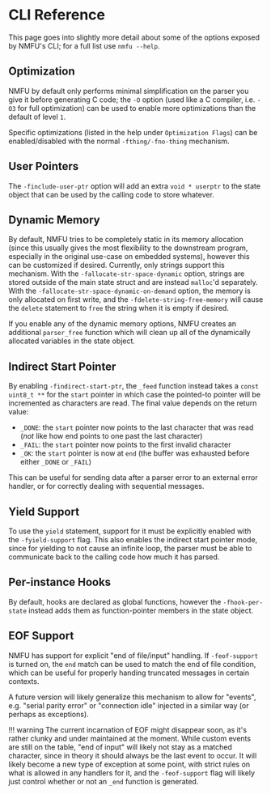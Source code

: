 # CLI Reference

This page goes into slightly more detail about some of the options exposed
by NMFU's CLI; for a full list use `nmfu --help`.

## Optimization

NMFU by default only performs minimal simplification on the parser you give it
before generating C code; the `-O` option (used like a C compiler, i.e. `-O3` for full
optimization) can be used to enable more optimizations than the default of level `1`.

Specific optimizations (listed in the help under `Optimization Flags`) can be
enabled/disabled with the normal `-fthing/-fno-thing` mechanism.

## User Pointers

The `-finclude-user-ptr` option will add an extra `void * userptr` to the state object that
can be used by the calling code to store whatever.

## Dynamic Memory

By default, NMFU tries to be completely static in its memory allocation (since this
usually gives the most flexibility to the downstream program, especially in the
original use-case on embedded systems), however this can be customized if desired. Currently,
only strings support this mechanism. With the `-fallocate-str-space-dynamic` option,
strings are stored outside of the main state struct and are instead `malloc`'d separately.
With the `-fallocate-str-space-dynamic-on-demand` option, the memory is only allocated
on first write, and the `-fdelete-string-free-memory` will cause the `delete` statement
to `free` the string when it is empty if desired.

If you enable any of the dynamic memory options, NMFU creates an additional `parser_free` function
which will clean up all of the dynamically allocated variables in the state object.

## Indirect Start Pointer

By enabling `-findirect-start-ptr`, the `_feed` function instead takes a `const uint8_t **` for the `start` pointer in which case the pointed-to pointer
will be incremented as characters are read. The final value depends on the return value:

- `_DONE`: the `start` pointer now points to the last character that was read (_not_ like how end points to one past the last character)
- `_FAIL`: the `start` pointer now points to the first invalid character
- `_OK`:   the `start` pointer is now at `end` (the buffer was exhausted before either `_DONE` or `_FAIL`)

This can be useful for sending data after a parser error to an external error handler, or for
correctly dealing with sequential messages.

## Yield Support

To use the `yield` statement, support for it must be explicitly enabled with the `-fyield-support` flag. This also enables
the indirect start pointer mode, since for yielding to not cause an infinite loop, the parser must be able to communicate
back to the calling code how much it has parsed.

## Per-instance Hooks

By default, hooks are declared as global functions, however the `-fhook-per-state` instead adds them
as function-pointer members in the state object.

## EOF Support

NMFU has support for explicit "end of file/input" handling. If `-feof-support` is turned on,
the `end` match can be used to match the end of file condition, which can be useful
for properly handing truncated messages in certain contexts.

A future version will likely generalize this mechanism to allow for "events", e.g.
"serial parity error" or "connection idle" injected in a similar way (or perhaps
as exceptions).

!!! warning
    The current incarnation of EOF might disappear soon, as it's rather clunky and under maintained at the moment. While custom events are still on the table,
    "end of input" will likely not stay as a matched character, since in theory it should always be the last event to occur. It will likely become a new
    type of exception at some point, with strict rules on what is allowed in any handlers for it, and the `-feof-support` flag will likely just control
    whether or not an `_end` function is generated.
